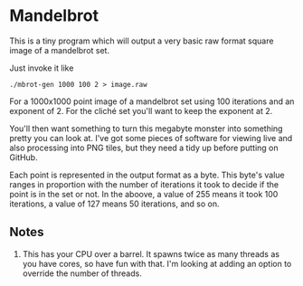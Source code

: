 Mandelbrot
==========
This is a tiny program which will output a very basic raw format square image of a mandelbrot set.

Just invoke it like 

	./mbrot-gen 1000 100 2 > image.raw

For a 1000x1000 point image of a mandelbrot set using 100 iterations and an exponent of 2.
For the clich&eacute; set you'll want to keep the exponent at 2.

You'll then want something to turn this megabyte monster into something pretty you can look at.
I've got some pieces of software for viewing live and also processing into PNG tiles, but they need a tidy up before putting on GitHub.

Each point is represented in the output format as a byte.
This byte's value ranges in proportion with the number of iterations it took to decide if the point is in the set or not.
In the aboove, a value of 255 means it took 100 iterations, a value of 127 means 50 iterations, and so on.


Notes
-----

1. This has your CPU over a barrel.
   It spawns twice as many threads as you have cores, so have fun with that.
   I'm looking at adding an option to override the number of threads.


